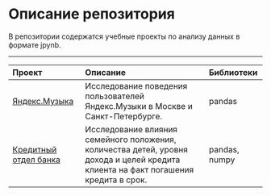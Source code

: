 # Описание репозитория
В репозитории содержатся учебные проекты по анализу данных в формате jpynb.
____
| Проект | Описание | Библиотеки |
|:----|:----|:----|
| [Яндекс.Музыка](https://github.com/csvictorie/training_projects/blob/e9e28f28805034b553dcd557d42bafc7e82a7d9b/1.%20%D0%AF%D0%BD%D0%B4%D0%B5%D0%BA%D1%81.%D0%9C%D1%83%D0%B7%D1%8B%D0%BA%D0%B0.ipynb) | Исследование поведения пользователей Яндекс.Музыки в Москве и Санкт-Петербурге.| pandas |
| [Кредитный отдел банка](https://github.com/csvictorie/training_projects/blob/e9e28f28805034b553dcd557d42bafc7e82a7d9b/2.%20%D0%98%D1%81%D1%81%D0%BB%D0%B5%D0%B4%D0%BE%D0%B2%D0%B0%D0%BD%D0%B8%D0%B5%20%D0%BD%D0%B0%D0%B4%D0%B5%D0%B6%D0%BD%D0%BE%D1%81%D1%82%D0%B8%20%D0%B7%D0%B0%D0%B5%D0%BC%D1%89%D0%B8%D0%BA%D0%BE%D0%B2%20%D0%B4%D0%BB%D1%8F%20%D0%BA%D1%80%D0%B5%D0%B4%D0%B8%D1%82%D0%BD%D0%BE%D0%B3%D0%BE%20%D0%BE%D1%82%D0%B4%D0%B5%D0%BB%D0%B0%20%D0%B1%D0%B0%D0%BD%D0%BA%D0%B0.ipynb) | Исследование влияния семейного положения, количества детей, уровня дохода и целей кредита клиента на факт погашения кредита в срок.| pandas, numpy |
